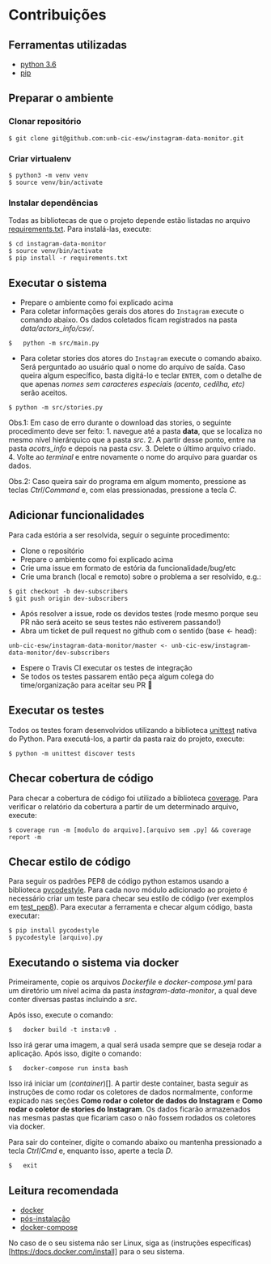# Contribuições

## Ferramentas utilizadas

* [python 3.6](https://www.python.org/)
* [pip](https://pypi.python.org/pypi/pip)

## Preparar o ambiente

### Clonar repositório

```
$ git clone git@github.com:unb-cic-esw/instagram-data-monitor.git
```

### Criar virtualenv

```
$ python3 -m venv venv
$ source venv/bin/activate
```

### Instalar dependências

Todas as bibliotecas de que o projeto depende estão listadas no arquivo
[requirements.txt](requirements.txt). Para instalá-las, execute:

```
$ cd instagram-data-monitor
$ source venv/bin/activate
$ pip install -r requirements.txt
```


## Executar o sistema

- Prepare o ambiente como foi explicado acima
- Para coletar informações gerais dos atores do ``Instagram`` execute o comando
abaixo. Os dados coletados ficam registrados na pasta *data/actors_info/csv/*.

```
$	python -m src/main.py
```

- Para coletar stories dos atores do ``Instagram`` execute o comando
abaixo. Será perguntado ao usuário qual o nome do arquivo de saída. Caso
queira algum específico, basta digitá-lo e teclar ``ENTER``, com o detalhe
de que apenas *nomes sem caracteres especiais (acento, cedilha, etc)* serão
aceitos.

```
$ python -m src/stories.py
```

  Obs.1: Em caso de erro durante o download das stories, o seguinte procedimento
  deve ser feito:
  	1. navegue até a pasta **data**, que se localiza no mesmo nível hierárquico
    que a pasta *src*.
  	2. A partir desse ponto, entre na pasta *acotrs_info* e depois na
    pasta *csv*.
  	3. Delete o último arquivo criado.
  	4. Volte ao *terminal* e entre novamente o nome do arquivo para guardar
    os dados.

  Obs.2: Caso queira sair do programa em algum momento, pressione as teclas
  *Ctrl*/*Command* e, com elas pressionadas, pressione a tecla *C*.

## Adicionar funcionalidades

Para cada estória a ser resolvida, seguir o seguinte procedimento:

- Clone o repositório
- Prepare o ambiente como foi explicado acima
- Crie uma issue em formato de estória da funcionalidade/bug/etc
- Crie uma branch (local e remoto) sobre o problema a ser resolvido, e.g.:

```
$ git checkout -b dev-subscribers
$ git push origin dev-subscribers
```

- Após resolver a issue, rode os devidos testes (rode mesmo porque seu PR não
  será aceito se seus testes não estiverem passando!)
- Abra um ticket de pull request no github com o sentido (base <- head):

 ```
 unb-cic-esw/instagram-data-monitor/master <- unb-cic-esw/instagram-data-monitor/dev-subscribers
 ```

- Espere o Travis CI executar os testes de integração
- Se todos os testes passarem então peça algum colega do time/organização para aceitar seu PR :rocket:



## Executar os testes

Todos os testes foram desenvolvidos utilizando a biblioteca
[unittest](https://docs.python.org/3/library/unittest.html) nativa do Python.
Para executá-los, a partir da pasta raiz do projeto, execute:

```
$ python -m unittest discover tests
```


## Checar cobertura de código

Para checar a cobertura de código foi utilizado a biblioteca
[coverage](https://coverage.readthedocs.io/en/coverage-4.5.1/).
Para verificar o relatório da cobertura a partir de um determinado arquivo,
execute:

```
$ coverage run -m [modulo do arquivo].[arquivo sem .py] && coverage report -m
```


## Checar estilo de código

Para seguir os padrões PEP8 de código python estamos usando a biblioteca
[pycodestyle](http://pycodestyle.pycqa.org/en/latest/).
Para cada novo módulo adicionado ao projeto é necessário criar um teste para
checar seu estilo de código (ver exemplos em [test_pep8](tests/test_pep8.py)).
Para executar a ferramenta e checar algum código, basta executar:

```
$ pip install pycodestyle
$ pycodestyle [arquivo].py
```


## Executando o sistema via docker

Primeiramente, copie os arquivos *Dockerfile* e *docker-compose.yml* para um
diretório um nível acima da pasta *instagram-data-monitor*, a qual deve conter
diversas pastas incluindo a *src*.  

Após isso, execute o comando:

```
$	docker build -t insta:v0 .
```

Isso irá gerar uma imagem, a qual será usada sempre que se deseja rodar a
aplicação. Após isso, digite o comando:

```
$	docker-compose run insta bash
```

Isso irá iniciar um (*container*)[]. A partir deste container, basta seguir as
instruções de como rodar os coletores de dados normalmente, conforme expicado
nas seções **Como rodar o coletor de dados do Instagram** e
**Como rodar o coletor de stories do Instagram**. Os dados ficarão armazenados
nas mesmas pastas que ficariam caso o não fossem rodados os coletores via
docker.  

Para sair do conteiner, digite o comando abaixo ou mantenha pressionado a
tecla *Ctrl*/*Cmd* e, enquanto isso, aperte a tecla *D*.

```
$	exit
```

## Leitura recomendada

- [docker](https://docs.docker.com/install/linux/docker-ce/ubuntu/)
- [pós-instalação](https://docs.docker.com/install/linux/linux-postinstall/)
- [docker-compose](https://docs.docker.com/compose/install/#prerequisites)

No caso de o seu sistema não ser Linux, siga as
(instruções específicas)[https://docs.docker.com/install] para o seu sistema.
